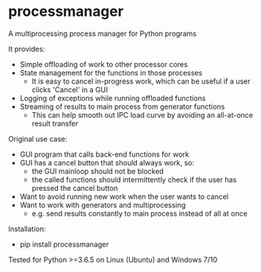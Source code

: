 # processmanager
A multiprocessing process manager for Python programs  

It provides:  
  * Simple offloading of work to other processor cores  
  * State management for the functions in those processes  
    * It is easy to cancel in-progress work, which can be useful if a user clicks 'Cancel' in a GUI
  * Logging of exceptions while running offloaded functions  
  * Streaming of results to main process from generator functions
    * This can help smooth out IPC load curve by avoiding an all-at-once result transfer
  
Original use case:  
  * GUI program that calls back-end functions for work  
  * GUI has a cancel button that should always work, so:  
    * the GUI mainloop should not be blocked  
    * the called functions should intermittently check if the user has pressed the cancel button  
  * Want to avoid running new work when the user wants to cancel  
  * Want to work with generators and multiprocessing  
    * e.g. send results constantly to main process instead of all at once  
  
Installation:  
  * pip install processmanager  
  
Tested for Python >=3.6.5 on Linux (Ubuntu) and Windows 7/10  
